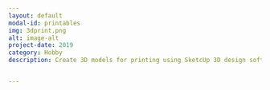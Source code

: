 ```yaml
---
layout: default
modal-id: printables
img: 3dprint.png
alt: image-alt
project-date: 2019
category: Hobby
description: Create 3D models for printing using SketcUp 3D design software. This specific model is for a smartlock which is using a DC worm motor which is attached on the key. <img src="img/portfolio/3dprint_screenshot.png" width='100%'>


---
```

